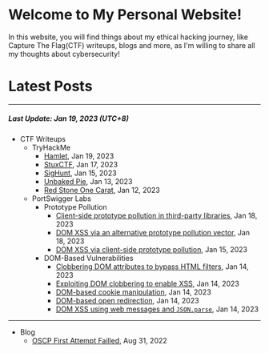 # Welcome to My Personal Website!

In this website, you will find things about my ethical hacking journey, like Capture The Flag(CTF) writeups, blogs and more, as I'm willing to share all my thoughts about cybersecurity!

# Latest Posts

* * *
##### Last Update: Jan 19, 2023 (UTC+8)

- CTF Writeups
	- TryHackMe
		- [Hamlet](https://siunam321.github.io/ctf/tryhackme/Hamlet), Jan 19, 2023
		- [StuxCTF](https://siunam321.github.io/ctf/tryhackme/StuxCTF), Jan 17, 2023
		- [SigHunt](https://siunam321.github.io/ctf/tryhackme/SigHunt), Jan 15, 2023
		- [Unbaked Pie](https://siunam321.github.io/ctf/tryhackme/Unbaked-Pie), Jan 13, 2023
		- [Red Stone One Carat](https://siunam321.github.io/ctf/tryhackme/Red-Stone-One-Carat), Jan 12, 2023
	- PortSwigger Labs
		- Prototype Pollution
			- [Client-side prototype pollution in third-party libraries](https://siunam321.github.io/ctf/portswigger-labs/Prototype-Pollution/prototype-3), Jan 18, 2023
			- [DOM XSS via an alternative prototype pollution vector](https://siunam321.github.io/ctf/portswigger-labs/Prototype-Pollution/prototype-2), Jan 18, 2023
			- [DOM XSS via client-side prototype pollution](https://siunam321.github.io/ctf/portswigger-labs/Prototype-Pollution/prototype-1), Jan 15, 2023
		- DOM-Based Vulnerabilities
			- [Clobbering DOM attributes to bypass HTML filters](https://siunam321.github.io/ctf/portswigger-labs/DOM-Based-Vulnerabilities/dom-7), Jan 14, 2023
			- [Exploiting DOM clobbering to enable XSS](https://siunam321.github.io/ctf/portswigger-labs/DOM-Based-Vulnerabilities/dom-6), Jan 14, 2023
			- [DOM-based cookie manipulation](https://siunam321.github.io/ctf/portswigger-labs/DOM-Based-Vulnerabilities/dom-5), Jan 14, 2023
			- [DOM-based open redirection](https://siunam321.github.io/ctf/portswigger-labs/DOM-Based-Vulnerabilities/dom-4), Jan 14, 2023
			- [DOM XSS using web messages and `JSON.parse`](https://siunam321.github.io/ctf/portswigger-labs/DOM-Based-Vulnerabilities/dom-3), Jan 14, 2023

* * *
- Blog
	- [OSCP First Attempt Failled](https://siunam321.github.io/blog/2022-08-31-OSCP-First-Attempt-Failled), Aug 31, 2022